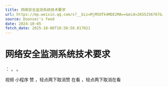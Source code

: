 ```yaml
---
title: 网络安全监测系统技术要求
url: https://mp.weixin.qq.com/s?__biz=MjM5OTk4MDE2MA==&mid=2655256767&idx=2&sn=4f81487150e889fc04500d52e9357fc8
source: Doonsec's feed
date: 2024-10-05
fetch_date: 2025-10-06T18:50:58.017021
---
```


# 网络安全监测系统技术要求

：
，
。

视频
小程序
赞
，轻点两下取消赞
在看
，轻点两下取消在看